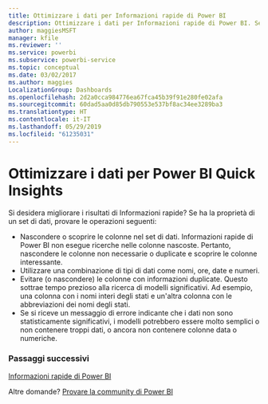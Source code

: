 ```yaml
---
title: Ottimizzare i dati per Informazioni rapide di Power BI
description: Ottimizzare i dati per Informazioni rapide di Power BI. Se Power BI non trova approfondimenti nei dati, ecco alcune operazioni da eseguire
author: maggiesMSFT
manager: kfile
ms.reviewer: ''
ms.service: powerbi
ms.subservice: powerbi-service
ms.topic: conceptual
ms.date: 03/02/2017
ms.author: maggies
LocalizationGroup: Dashboards
ms.openlocfilehash: 2d2a0cca984776ea67fca45b39f91e280fe02afa
ms.sourcegitcommit: 60dad5aa0d85db790553e537bf8ac34ee3289ba3
ms.translationtype: HT
ms.contentlocale: it-IT
ms.lasthandoff: 05/29/2019
ms.locfileid: "61235031"
---
```

# <a name="optimize-your-data-for-power-bi-quick-insights"></a>Ottimizzare i dati per Power BI Quick Insights
Si desidera migliorare i risultati di Informazioni rapide?  Se ha la proprietà di un set di dati, provare le operazioni seguenti:

* Nascondere o scoprire le colonne nel set di dati. Informazioni rapide di Power BI non esegue ricerche nelle colonne nascoste.  Pertanto, nascondere le colonne non necessarie o duplicate e scoprire le colonne interessante.
* Utilizzare una combinazione di tipi di dati come nomi, ore, date e numeri.
* Evitare (o nascondere) le colonne con informazioni duplicate.  Questo sottrae tempo prezioso alla ricerca di modelli significativi.  Ad esempio, una colonna con i nomi interi degli stati e un'altra colonna con le abbreviazioni dei nomi degli stati.
* Se si riceve un messaggio di errore indicante che i dati non sono statisticamente significativi,  i modelli potrebbero essere molto semplici o non contenere troppi dati, o ancora non contenere colonne data o numeriche.

### <a name="next-steps"></a>Passaggi successivi
[Informazioni rapide di Power BI](consumer/end-user-insights.md)

Altre domande? [Provare la community di Power BI](http://community.powerbi.com/)

